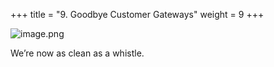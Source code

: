 +++
title = "9. Goodbye Customer Gateways"
weight = 9
+++


![image.png](/images/008-viii-clean-it-up/41-813632-image.png)


We’re now as clean as a whistle. 


